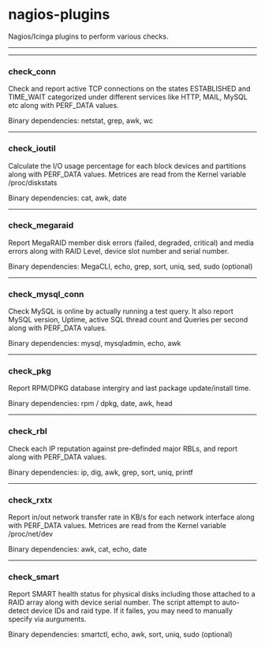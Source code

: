 # nagios-plugins
Nagios/Icinga plugins to perform various checks.

---
---

### check_conn
Check and report active TCP connections on the states ESTABLISHED and TIME_WAIT categorized under different services like HTTP, MAIL, MySQL etc along with PERF_DATA values.

Binary dependencies: netstat, grep, awk, wc

---

### check_ioutil
Calculate the I/O usage percentage for each block devices and partitions along with PERF_DATA values. Metrices are read from the Kernel variable /proc/diskstats

Binary dependencies: cat, awk, date

---

### check_megaraid
Report MegaRAID member disk errors (failed, degraded, critical) and media errors along with RAID Level, device slot number and serial number.

Binary dependencies: MegaCLI, echo, grep, sort, uniq, sed, sudo (optional)

---

### check_mysql_conn
Check MySQL is online by actually running a test query. It also report MySQL version, Uptime, active SQL thread count and Queries per second along with PERF_DATA values.

Binary dependencies: mysql, mysqladmin, echo, awk

---

### check_pkg
Report RPM/DPKG database intergiry and last package update/install time.

Binary dependencies: rpm / dpkg, date, awk, head

---

### check_rbl
Check each IP reputation against pre-definded major RBLs, and report along with PERF_DATA values.

Binary dependencies: ip, dig, awk, grep, sort, uniq, printf

---

### check_rxtx
Report in/out network transfer rate in KB/s for each network interface along with PERF_DATA values. Metrices are read from the Kernel variable /proc/net/dev

Binary dependencies: awk, cat, echo, date

---

### check_smart

Report SMART health status for physical disks including those attached to a RAID array along with device serial number. The script attempt to auto-detect device IDs and raid type. If it failes, you may need to manually specify via aurguments.

Binary dependencies: smartctl, echo, awk, sort, uniq, sudo (optional)
